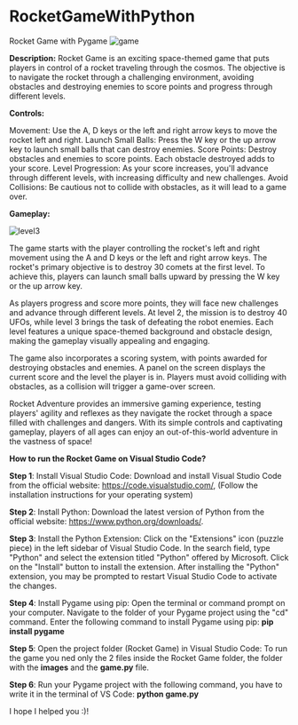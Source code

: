 # RocketGameWithPython
Rocket Game with Pygame
![game](https://github.com/Klajdis32/RocketGameWithPython/assets/130284006/7f51599a-b102-4950-a9d7-665d7c18e6f3)

**Description:**
Rocket Game is an exciting space-themed game that puts players in control of a rocket traveling through the cosmos. The objective is to navigate the rocket through a challenging environment, avoiding obstacles and destroying enemies to score points and progress through different levels.

**Controls:**

Movement: Use the A, D keys or the left and right arrow keys to move the rocket left and right.
Launch Small Balls: Press the W key or the up arrow key to launch small balls that can destroy enemies.
Score Points: Destroy obstacles and enemies to score points. Each obstacle destroyed adds to your score.
Level Progression: As your score increases, you'll advance through different levels, with increasing difficulty and new challenges.
Avoid Collisions: Be cautious not to collide with obstacles, as it will lead to a game over.

**Gameplay:**

![level3](https://github.com/Klajdis32/RocketGameWithPython/assets/130284006/b3d06e45-a5e3-4caa-acfe-9a0c58328aa1)

The game starts with the player controlling the rocket's left and right movement using the A and D keys or the left and right arrow keys. The rocket's primary objective is to destroy 30 comets at the first level. To achieve this, players can launch small balls upward by pressing the W key or the up arrow key.

As players progress and score more points, they will face new challenges and advance through different levels. At level 2, the mission is to destroy 40 UFOs, while level 3 brings the task of defeating the robot enemies. Each level features a unique space-themed background and obstacle design, making the gameplay visually appealing and engaging.

The game also incorporates a scoring system, with points awarded for destroying obstacles and enemies. A panel on the screen displays the current score and the level the player is in. Players must avoid colliding with obstacles, as a collision will trigger a game-over screen.

Rocket Adventure provides an immersive gaming experience, testing players' agility and reflexes as they navigate the rocket through a space filled with challenges and dangers. With its simple controls and captivating gameplay, players of all ages can enjoy an out-of-this-world adventure in the vastness of space!

**How to run the Rocket Game on Visual Studio Code?**

**Step 1**: Install Visual Studio Code:
Download and install Visual Studio Code from the official website: https://code.visualstudio.com/, (Follow the installation instructions for your operating system)

**Step 2**: Install Python: 
Download the latest version of Python from the official website: https://www.python.org/downloads/.

**Step 3**: Install the Python Extension:
Click on the "Extensions" icon (puzzle piece) in the left sidebar of Visual Studio Code.
In the search field, type "Python" and select the extension titled "Python" offered by Microsoft.
Click on the "Install" button to install the extension.
After installing the "Python" extension, you may be prompted to restart Visual Studio Code to activate the changes.

**Step 4**: Install Pygame using pip:
Open the terminal or command prompt on your computer.
Navigate to the folder of your Pygame project using the "cd" command.
Enter the following command to install Pygame using pip: **pip install pygame**

**Step 5**: Open the project folder (Rocket Game) in Visual Studio Code:
To run the game you ned only the 2 files inside the Rocket Game folder, the folder with the **images** and the **game.py** file.

**Step 6**: Run your Pygame project with the following command, you have to write it in the terminal of VS Code: **python game.py**

I hope I helped you :)!


